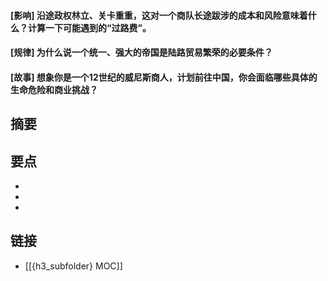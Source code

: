 #### [影响] 沿途政权林立、关卡重重，这对一个商队长途跋涉的成本和风险意味着什么？计算一下可能遇到的“过路费”。


#### [规律] 为什么说一个统一、强大的帝国是陆路贸易繁荣的必要条件？


#### [故事] 想象你是一个12世纪的威尼斯商人，计划前往中国，你会面临哪些具体的生命危险和商业挑战？


## 摘要


## 要点

- 
- 
- 

## 链接

- [[{h3_subfolder} MOC]]
